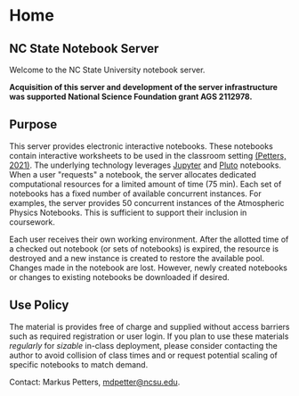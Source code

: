 # Home

## NC State Notebook Server

Welcome to the NC State University notebook server. 

**Acquisition of this server and development of the server infrastructure was supported National Science Foundation grant AGS 2112978.** 


## Purpose

This server provides electronic interactive notebooks. These notebooks contain interactive worksheets to be used in the classroom setting [(Petters, 2021)](https://journals.ametsoc.org/view/journals/bams/102/3/BAMS-D-20-0072.1.xml). The underlying technology leverages [Jupyter](https://jupyter.org/) and [Pluto](https://github.com/fonsp/Pluto.jl) notebooks. When a user "requests" a notebook, the server allocates dedicated computational resources for a limited amount of time (75 min). Each set of notebooks has a fixed number of available concurrent instances. For examples, the server provides 50 concurrent instances of the Atmospheric Physics Notebooks. This is sufficient to support their inclusion in coursework.

Each user receives their own working environment. After the allotted time of a checked out notebook (or sets of notebooks) is expired, the resource is destroyed and a new instance is created to restore the available pool. Changes made in the notebook are lost. However, newly created notebooks or changes to existing notebooks be downloaded if desired.   

## Use Policy

The material is provides free of charge and supplied without access barriers such as required registration or user login. If you plan to use these materials *regularly* for *sizable* in-class deployment, please consider contacting the author to avoid collision of class times and or request potential scaling of specific notebooks to match demand. 

Contact: Markus Petters, [mdpetter@ncsu.edu](mailto:mdpetter@ncsu.edu).

